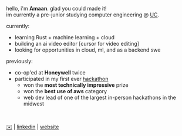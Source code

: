 hello, i'm **Amaan**. glad you could made it!
<br />
im currently a pre-junior studying computer engineering @ [UC](https://www.uc.edu/).

currently:
- learning Rust + machine learning + cloud
- building an ai video editor [cursor for video editing]
- looking for opportunities in cloud, ml, and as a backend swe

previously:
- co-op'ed at **Honeywell** twice
- participated in my first ever [hackathon](https://www.linkedin.com/posts/aniruddhan-ramesh-7854a0221_im-beyond-excited-to-share-that-my-team-activity-7302402548357857280-JjZy?utm_source=share&utm_medium=member_desktop&rcm=ACoAAD6CRZEBddecKFUeZqS7s8HAXqDXvhaUCB8)
    - won the **most technically impressive** prize
    - won the **best use of aws** category
    - web dev lead of one of the largest in-person hackathons in the midwest

<br />


[✉️](mailto:bilwarad@mail.uc.edu) | [linkedin](https://www.linkedin.com/in/amaanbilwar/) | [website](https://amaanbilwarcom.vercel.app/)
